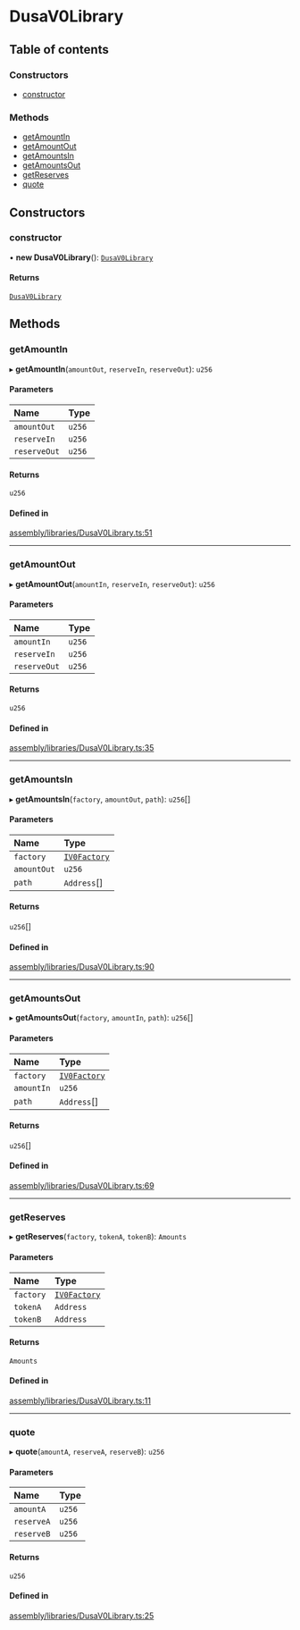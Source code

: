 # DusaV0Library

## Table of contents

### Constructors

- [constructor](DusaV0Library#constructor)

### Methods

- [getAmountIn](DusaV0Library#getamountin)
- [getAmountOut](DusaV0Library#getamountout)
- [getAmountsIn](DusaV0Library#getamountsin)
- [getAmountsOut](DusaV0Library#getamountsout)
- [getReserves](DusaV0Library#getreserves)
- [quote](DusaV0Library#quote)

## Constructors

### constructor

• **new DusaV0Library**(): [`DusaV0Library`](DusaV0Library)

#### Returns

[`DusaV0Library`](DusaV0Library)

## Methods

### getAmountIn

▸ **getAmountIn**(`amountOut`, `reserveIn`, `reserveOut`): `u256`

#### Parameters

| Name | Type |
| :------ | :------ |
| `amountOut` | `u256` |
| `reserveIn` | `u256` |
| `reserveOut` | `u256` |

#### Returns

`u256`

#### Defined in

[assembly/libraries/DusaV0Library.ts:51](https://github.com/dusaprotocol/v1-core-confidencial/blob/327ce5d/assembly/libraries/DusaV0Library.ts#L51)

___

### getAmountOut

▸ **getAmountOut**(`amountIn`, `reserveIn`, `reserveOut`): `u256`

#### Parameters

| Name | Type |
| :------ | :------ |
| `amountIn` | `u256` |
| `reserveIn` | `u256` |
| `reserveOut` | `u256` |

#### Returns

`u256`

#### Defined in

[assembly/libraries/DusaV0Library.ts:35](https://github.com/dusaprotocol/v1-core-confidencial/blob/327ce5d/assembly/libraries/DusaV0Library.ts#L35)

___

### getAmountsIn

▸ **getAmountsIn**(`factory`, `amountOut`, `path`): `u256`[]

#### Parameters

| Name | Type |
| :------ | :------ |
| `factory` | [`IV0Factory`](../interfaces/IV0Factory) |
| `amountOut` | `u256` |
| `path` | `Address`[] |

#### Returns

`u256`[]

#### Defined in

[assembly/libraries/DusaV0Library.ts:90](https://github.com/dusaprotocol/v1-core-confidencial/blob/327ce5d/assembly/libraries/DusaV0Library.ts#L90)

___

### getAmountsOut

▸ **getAmountsOut**(`factory`, `amountIn`, `path`): `u256`[]

#### Parameters

| Name | Type |
| :------ | :------ |
| `factory` | [`IV0Factory`](../interfaces/IV0Factory) |
| `amountIn` | `u256` |
| `path` | `Address`[] |

#### Returns

`u256`[]

#### Defined in

[assembly/libraries/DusaV0Library.ts:69](https://github.com/dusaprotocol/v1-core-confidencial/blob/327ce5d/assembly/libraries/DusaV0Library.ts#L69)

___

### getReserves

▸ **getReserves**(`factory`, `tokenA`, `tokenB`): `Amounts`

#### Parameters

| Name | Type |
| :------ | :------ |
| `factory` | [`IV0Factory`](../interfaces/IV0Factory) |
| `tokenA` | `Address` |
| `tokenB` | `Address` |

#### Returns

`Amounts`

#### Defined in

[assembly/libraries/DusaV0Library.ts:11](https://github.com/dusaprotocol/v1-core-confidencial/blob/327ce5d/assembly/libraries/DusaV0Library.ts#L11)

___

### quote

▸ **quote**(`amountA`, `reserveA`, `reserveB`): `u256`

#### Parameters

| Name | Type |
| :------ | :------ |
| `amountA` | `u256` |
| `reserveA` | `u256` |
| `reserveB` | `u256` |

#### Returns

`u256`

#### Defined in

[assembly/libraries/DusaV0Library.ts:25](https://github.com/dusaprotocol/v1-core-confidencial/blob/327ce5d/assembly/libraries/DusaV0Library.ts#L25)

